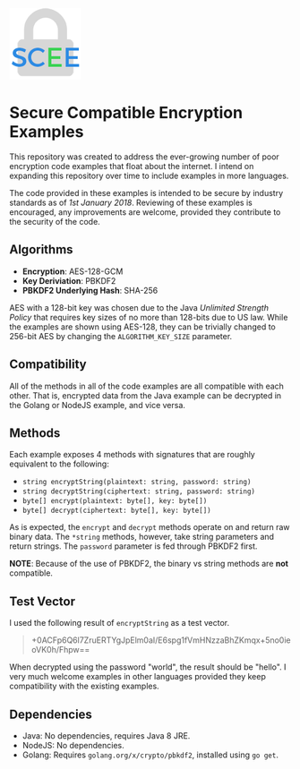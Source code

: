 ![](icon.png)

# Secure Compatible Encryption Examples
This repository was created to address the ever-growing number of poor
encryption code examples that float about the internet.  I intend on expanding
this repository over time to include examples in more languages.

The code provided in these examples is intended to be secure by industry
standards as of *1st January 2018*.  Reviewing of these examples is encouraged,
any improvements are welcome, provided they contribute to the security of the
code.

## Algorithms
- **Encryption**: AES-128-GCM
- **Key Deriviation**: PBKDF2
- **PBKDF2 Underlying Hash**: SHA-256

AES with a 128-bit key was chosen due to the Java *Unlimited Strength Policy*
that requires key sizes of no more than 128-bits due to US law.  While the
examples are shown using AES-128, they can be trivially changed to 256-bit AES
by changing the `ALGORITHM_KEY_SIZE` parameter.

## Compatibility
All of the methods in all of the code examples are all compatible with each
other.  That is, encrypted data from the Java example can be decrypted in the
Golang or NodeJS example, and vice versa.

## Methods
Each example exposes 4 methods with signatures that are roughly equivalent to
the following:
- `string encryptString(plaintext: string, password: string)`
- `string decryptString(ciphertext: string, password: string)`
- `byte[] encrypt(plaintext: byte[], key: byte[])`
- `byte[] decrypt(ciphertext: byte[], key: byte[])`

As is expected, the `encrypt` and `decrypt` methods operate on and return raw
binary data.  The `*string` methods, however, take string parameters and return
strings.  The `password` parameter is fed through PBKDF2 first.

**NOTE**: Because of the use of PBKDF2, the binary vs string methods are **not**
compatible.

## Test Vector
I used the following result of `encryptString` as a test vector.
> +0ACFp6Q6l7ZruERTYgJpElm0aI/E6spg1fVmHNzzaBhZKmqx+5no0ieoVK0h/Fhpw==

When decrypted using the password "world", the result should be "hello".  I
very much welcome examples in other languages provided they keep compatibility
with the existing examples.

## Dependencies
- Java: No dependencies, requires Java 8 JRE.
- NodeJS: No dependencies.
- Golang: Requires `golang.org/x/crypto/pbkdf2`, installed using `go get`.

